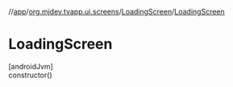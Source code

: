 //[app](../../../index.md)/[org.mjdev.tvapp.ui.screens](../index.md)/[LoadingScreen](index.md)/[LoadingScreen](-loading-screen.md)

# LoadingScreen

[androidJvm]\
constructor()
